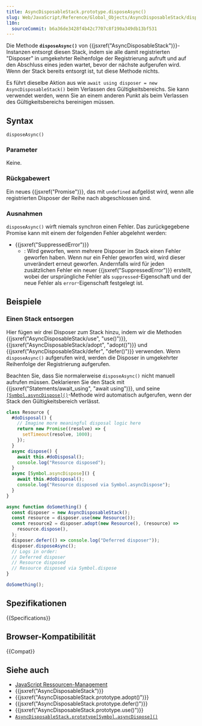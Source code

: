 ```yaml
---
title: AsyncDisposableStack.prototype.disposeAsync()
slug: Web/JavaScript/Reference/Global_Objects/AsyncDisposableStack/disposeAsync
l10n:
  sourceCommit: b6a36de3428f4b42c7707c8f190a349db13bf531
---
```


Die Methode **`disposeAsync()`** von {{jsxref("AsyncDisposableStack")}}-Instanzen entsorgt diesen Stack, indem sie alle damit registrierten "Disposer" in umgekehrter Reihenfolge der Registrierung aufruft und auf den Abschluss eines jeden wartet, bevor der nächste aufgerufen wird. Wenn der Stack bereits entsorgt ist, tut diese Methode nichts.

Es führt dieselbe Aktion aus wie `await using disposer = new AsyncDisposableStack()` beim Verlassen des Gültigkeitsbereichs. Sie kann verwendet werden, wenn Sie an einem anderen Punkt als beim Verlassen des Gültigkeitsbereichs bereinigen müssen.

## Syntax

```js-nolint
disposeAsync()
```

### Parameter

Keine.

### Rückgabewert

Ein neues {{jsxref("Promise")}}, das mit `undefined` aufgelöst wird, wenn alle registrierten Disposer der Reihe nach abgeschlossen sind.

### Ausnahmen

`disposeAsync()` wirft niemals synchron einen Fehler. Das zurückgegebene Promise kann mit einem der folgenden Fehler abgelehnt werden:

- {{jsxref("SuppressedError")}}
  - : Wird geworfen, wenn mehrere Disposer im Stack einen Fehler geworfen haben. Wenn nur ein Fehler geworfen wird, wird dieser unverändert erneut geworfen. Andernfalls wird für jeden zusätzlichen Fehler ein neuer {{jsxref("SuppressedError")}} erstellt, wobei der ursprüngliche Fehler als `suppressed`-Eigenschaft und der neue Fehler als `error`-Eigenschaft festgelegt ist.

## Beispiele

### Einen Stack entsorgen

Hier fügen wir drei Disposer zum Stack hinzu, indem wir die Methoden {{jsxref("AsyncDisposableStack/use", "use()")}}, {{jsxref("AsyncDisposableStack/adopt", "adopt()")}} und {{jsxref("AsyncDisposableStack/defer", "defer()")}} verwenden. Wenn `disposeAsync()` aufgerufen wird, werden die Disposer in umgekehrter Reihenfolge der Registrierung aufgerufen.

Beachten Sie, dass Sie normalerweise `disposeAsync()` nicht manuell aufrufen müssen. Deklarieren Sie den Stack mit {{jsxref("Statements/await_using", "await using")}}, und seine [`[Symbol.asyncDispose]()`](/de/docs/Web/JavaScript/Reference/Global_Objects/AsyncDisposableStack/Symbol.asyncDispose)-Methode wird automatisch aufgerufen, wenn der Stack den Gültigkeitsbereich verlässt.

```js
class Resource {
  #doDisposal() {
    // Imagine more meaningful disposal logic here
    return new Promise((resolve) => {
      setTimeout(resolve, 1000);
    });
  }
  async dispose() {
    await this.#doDisposal();
    console.log("Resource disposed");
  }
  async [Symbol.asyncDispose]() {
    await this.#doDisposal();
    console.log("Resource disposed via Symbol.asyncDispose");
  }
}

async function doSomething() {
  const disposer = new AsyncDisposableStack();
  const resource = disposer.use(new Resource());
  const resource2 = disposer.adopt(new Resource(), (resource) =>
    resource.dispose(),
  );
  disposer.defer(() => console.log("Deferred disposer"));
  disposer.disposeAsync();
  // Logs in order:
  // Deferred disposer
  // Resource disposed
  // Resource disposed via Symbol.dispose
}

doSomething();
```

## Spezifikationen

{{Specifications}}

## Browser-Kompatibilität

{{Compat}}

## Siehe auch

- [JavaScript Ressourcen-Management](/de/docs/Web/JavaScript/Guide/Resource_management)
- {{jsxref("AsyncDisposableStack")}}
- {{jsxref("AsyncDisposableStack.prototype.adopt()")}}
- {{jsxref("AsyncDisposableStack.prototype.defer()")}}
- {{jsxref("AsyncDisposableStack.prototype.use()")}}
- [`AsyncDisposableStack.prototype[Symbol.asyncDispose]()`](/de/docs/Web/JavaScript/Reference/Global_Objects/AsyncDisposableStack/Symbol.asyncDispose)
